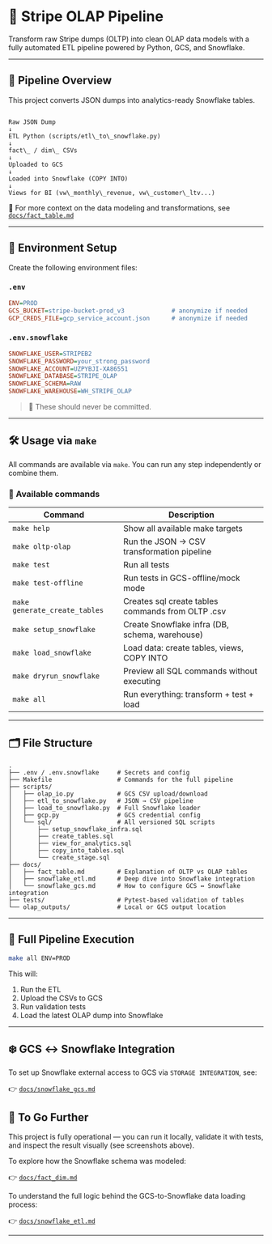 # 🧠 Stripe OLAP Pipeline

Transform raw Stripe dumps (OLTP) into clean OLAP data models with a fully automated ETL pipeline powered by Python, GCS, and Snowflake.

---

## 🔄 Pipeline Overview

This project converts JSON dumps into analytics-ready Snowflake tables.

```

Raw JSON Dump
↓
ETL Python (scripts/etl\_to\_snowflake.py)
↓
fact\_ / dim\_ CSVs
↓
Uploaded to GCS
↓
Loaded into Snowflake (COPY INTO)
↓
Views for BI (vw\_monthly\_revenue, vw\_customer\_ltv...)

````

📄 For more context on the data modeling and transformations, see [`docs/fact_table.md`](docs/fact_table.md)

---

## 🧬 Environment Setup

Create the following environment files:

### `.env`

```ini
ENV=PROD
GCS_BUCKET=stripe-bucket-prod_v3             # anonymize if needed
GCP_CREDS_FILE=gcp_service_account.json      # anonymize if needed
````

### `.env.snowflake`

```ini
SNOWFLAKE_USER=STRIPEB2
SNOWFLAKE_PASSWORD=your_strong_password
SNOWFLAKE_ACCOUNT=UZPYBJI-XA86551
SNOWFLAKE_DATABASE=STRIPE_OLAP
SNOWFLAKE_SCHEMA=RAW
SNOWFLAKE_WAREHOUSE=WH_STRIPE_OLAP
```

> 🔐 These should never be committed.

---

## 🛠 Usage via `make`

All commands are available via `make`. You can run any step independently or combine them.

### 🧩 Available commands

| Command                 | Description                                    |
| ----------------------- | ---------------------------------------------- |
| `make help`             | Show all available make targets                |
| `make oltp-olap`        | Run the JSON → CSV transformation pipeline     |
| `make test`             | Run all tests                                  |
| `make test-offline`     | Run tests in GCS-offline/mock mode             |
| `make generate_create_tables`     | Creates sql create tables commands from OLTP .csv             |
| `make setup_snowflake`  | Create Snowflake infra (DB, schema, warehouse) |
| `make load_snowflake`   | Load data: create tables, views, COPY INTO     |
| `make dryrun_snowflake` | Preview all SQL commands without executing     |
| `make all`              | Run everything: transform + test + load        |

---

## 🗂 File Structure

```
.
├── .env / .env.snowflake     # Secrets and config
├── Makefile                  # Commands for the full pipeline
├── scripts/
│   ├── olap_io.py            # GCS CSV upload/download
│   ├── etl_to_snowflake.py   # JSON → CSV pipeline
│   ├── load_to_snowflake.py  # Full Snowflake loader
│   ├── gcp.py                # GCS credential config
│   └── sql/                  # All versioned SQL scripts
│       ├── setup_snowflake_infra.sql
│       ├── create_tables.sql
│       ├── view_for_analytics.sql
│       ├── copy_into_tables.sql
│       └── create_stage.sql
├── docs/
│   ├── fact_table.md         # Explanation of OLTP vs OLAP tables
│   ├── snowflake_etl.md      # Deep dive into Snowflake integration
│   └── snowflake_gcs.md      # How to configure GCS ↔ Snowflake integration
├── tests/                    # Pytest-based validation of tables
└── olap_outputs/             # Local or GCS output location
```

---

## 🔁 Full Pipeline Execution

```bash
make all ENV=PROD
```

This will:

1. Run the ETL
2. Upload the CSVs to GCS
3. Run validation tests
4. Load the latest OLAP dump into Snowflake

---

## ❄️ GCS ↔ Snowflake Integration

To set up Snowflake external access to GCS via `STORAGE INTEGRATION`, see:

👉 [`docs/snowflake_gcs.md`](docs/snowflake_gcs.md)

## 🚀 To Go Further

This project is fully operational — you can run it locally, validate it with tests, and inspect the result visually (see screenshots above).

To explore how the Snowflake schema was modeled:

👉 [`docs/fact_dim.md`](docs/fact_dim.md)

To understand the full logic behind the GCS-to-Snowflake data loading process:

👉 [`docs/snowflake_etl.md`](docs/snowflake_etl.md)

---